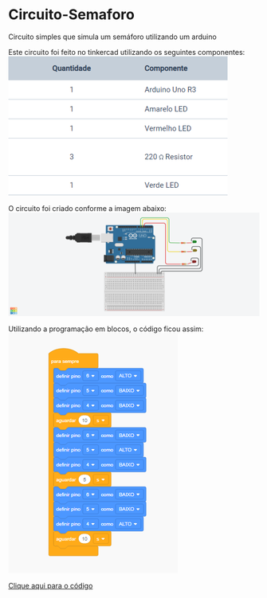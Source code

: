 # Circuito-Semaforo
Circuito  simples que simula um semáforo utilizando  um arduino<br>

Este circuito foi feito no tinkercad utilizando os seguintes componentes:<br>
<img src="img/ComponentesCiruitoSemaforo.png"><br>

O circuito foi criado conforme a imagem abaixo:
<img src="img/Circuito Semaforo.png"><br>


Utilizando a programação em blocos, o código ficou assim:<br>
<img src="img/CircuitoSemaforoBloco.png"><br>

<a href="CircuitoSemaforo.ino">Clique aqui para o código</a>
